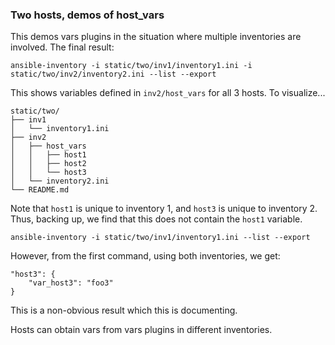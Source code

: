 ### Two hosts, demos of host_vars

This demos vars plugins in the situation where multiple inventories are involved.
The final result:

```
ansible-inventory -i static/two/inv1/inventory1.ini -i static/two/inv2/inventory2.ini --list --export
```

This shows variables defined in `inv2/host_vars` for all 3 hosts. To visualize...

```
static/two/
├── inv1
│   └── inventory1.ini
├── inv2
│   ├── host_vars
│   │   ├── host1
│   │   ├── host2
│   │   └── host3
│   └── inventory2.ini
└── README.md
```

Note that `host1` is unique to inventory 1, and `host3` is unique to inventory 2.
Thus, backing up, we find that this does not contain the `host1` variable.

```
ansible-inventory -i static/two/inv1/inventory1.ini --list --export
```

However, from the first command, using both inventories, we get:

```
"host3": {
    "var_host3": "foo3"
}
```

This is a non-obvious result which this is documenting.

Hosts can obtain vars from vars plugins in different inventories.
